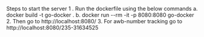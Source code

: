 Steps to start the server
1 . Run the dockerfile using the below commands
  a. docker build -t go-docker . 
  b. docker run --rm -it -p 8080:8080 go-docker
2. Then go to http://localhost:8080/
3. For awb-number tracking go to http://localhost:8080/235-31634525